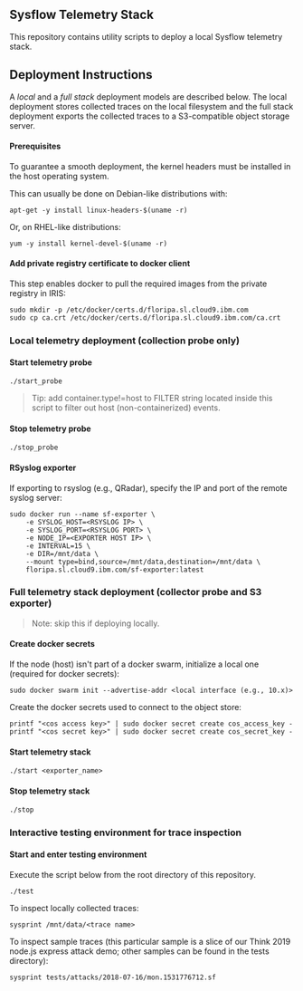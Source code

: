 ## Sysflow Telemetry Stack
This repository contains utility scripts to deploy a local Sysflow telemetry stack.

## Deployment Instructions
A _local_ and a _full stack_ deployment models are described below. The local deployment stores collected traces on the local filesystem and the full stack deployment exports the collected traces to a S3-compatible object storage server. 

#### Prerequisites
To guarantee a smooth deployment, the kernel headers must be installed in the host operating system.

This can usually be done on Debian-like distributions with:
```
apt-get -y install linux-headers-$(uname -r)
```
Or, on RHEL-like distributions:
```
yum -y install kernel-devel-$(uname -r)
```
#### Add private registry certificate to docker client
This step enables docker to pull the required images from the private registry in IRIS:
```
sudo mkdir -p /etc/docker/certs.d/floripa.sl.cloud9.ibm.com
sudo cp ca.crt /etc/docker/certs.d/floripa.sl.cloud9.ibm.com/ca.crt
```

### Local telemetry deployment (collection probe only)

#### Start telemetry probe 
```
./start_probe 
```
> Tip: add container.type!=host to FILTER string located inside this script to filter out host (non-containerized) events.
#### Stop telemetry  probe
```
./stop_probe
```

#### RSyslog exporter
If exporting to rsyslog (e.g., QRadar), specify the IP and port of the remote syslog server:
```
sudo docker run --name sf-exporter \
    -e SYSLOG_HOST=<RSYSLOG IP> \
    -e SYSLOG_PORT=<RSYSLOG PORT> \
    -e NODE_IP=<EXPORTER HOST IP> \
    -e INTERVAL=15 \
    -e DIR=/mnt/data \
    --mount type=bind,source=/mnt/data,destination=/mnt/data \
    floripa.sl.cloud9.ibm.com/sf-exporter:latest
```
### Full telemetry stack deployment (collector probe and S3 exporter)
> Note: skip this if deploying locally.

#### Create docker secrets
If the node (host) isn't part of a docker swarm, initialize a local one (required for docker secrets):
```
sudo docker swarm init --advertise-addr <local interface (e.g., 10.x)>
```
Create the docker secrets used to connect to the object store:
```
printf "<cos access key>" | sudo docker secret create cos_access_key -
printf "<cos secret key>" | sudo docker secret create cos_secret_key -
```
#### Start telemetry stack
```
./start <exporter_name> 
```
#### Stop telemetry stack
```
./stop
```

### Interactive testing environment for trace inspection

#### Start and enter testing environment
Execute the script below from the root directory of this repository.
```
./test
```

To inspect locally collected traces:
```
sysprint /mnt/data/<trace name>
```

To inspect sample traces (this particular sample is a slice of our Think 2019 node.js express attack demo; other samples can be found in the tests directory):
```
sysprint tests/attacks/2018-07-16/mon.1531776712.sf
